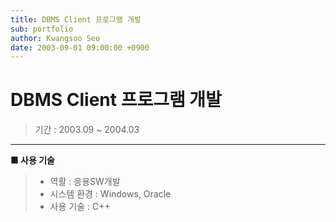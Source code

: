 ```yaml
---
title: DBMS Client 프로그램 개발
sub: portfolio
author: Kwangsoo Seo
date: 2003-09-01 09:00:00 +0900
---
```


# DBMS Client 프로그램 개발
> 기간 : 2003.09 ~ 2004.03

---

**■ 사용 기술**

>  * 역활 : 응용SW개발
>  * 시스템 환경 : Windows, Oracle
>  * 사용 기술 : C++
